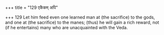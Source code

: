 +++
title = "129 एकैकम् अपि"

+++
129	Let him feed even one learned man at (the sacrifice) to the gods, and one at (the sacrifice) to the manes; (thus) he will gain a rich reward, not (if he entertains) many who are unacquainted with the Veda.